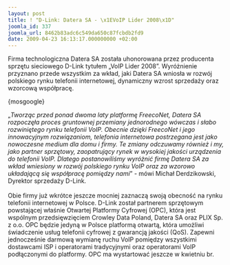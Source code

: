 ```yaml
---
layout: post
title: ! "D-Link: Datera SA - \x1EVoIP Lider 2008\x1D"
joomla_id: 337
joomla_url: 8462b83adc6c549da650c87fcbdb2fd9
date: 2009-04-23 16:13:17.000000000 +02:00
---
```

Firma technologiczna Datera SA została uhonorowana przez producenta sprzętu sieciowego D-Link tytułem &bdquo;VoIP Lider 2008&rdquo;. Wyr&oacute;żnienie przyznano przede wszystkim za wkład, jaki Datera SA wniosła w rozw&oacute;j polskiego rynku telefonii internetowej, dynamiczny wzrost sprzedaży oraz wzorcową wsp&oacute;łpracę.<p>{mosgoogle}</p><p>&bdquo;<em>Tworząc przed ponad dwoma laty platformę FreecoNet, Datera SA rozpoczęła proces gruntownej przemiany jednorodnego w&oacute;wczas i słabo rozwiniętego rynku telefonii VoIP. Obecnie dzięki FreecoNet i jego innowacyjnym rozwiązaniom, telefonia internetowa postrzegana jest jako nowoczesne medium dla domu i firmy. Te zmiany odczuwamy r&oacute;wnież i my, jako partner sprzętowy, zaopatrujący rynek w wysokiej jakości urządzenia do telefonii VoIP. Dlatego postanowiliśmy wyr&oacute;żnić firmę Datera SA za wkład wniesiony w rozw&oacute;j polskiego rynku VoIP oraz za wzorowo układającą się wsp&oacute;łpracę pomiędzy nami</em>&rdquo; - m&oacute;wi Michał Derdzikowski, Dyrektor sprzedaży D-Link.<br /><br />Obie firmy już wkr&oacute;tce jeszcze mocniej zaznaczą swoją obecność na rynku telefonii internetowej w Polsce. D-Link został partnerem sprzętowym powstającej właśnie Otwartej Platformy Cyfrowej (OPC), kt&oacute;ra jest wsp&oacute;lnym przedsięwzięciem Crowley Data Poland, Datera SA oraz PLIX Sp. z o.o. OPC będzie jedyną w Polsce platformą otwartą, kt&oacute;ra umożliwi świadczenie usług telefonii cyfrowej z gwarancją jakości (QoS). Zapewni jednocześnie darmową wymianę ruchu VoIP pomiędzy wszystkimi dostawcami ISP i operatorami tradycyjnymi oraz operatorami VoIP podłączonymi do platformy. OPC ma wystartować jeszcze w kwietniu br.</p>
